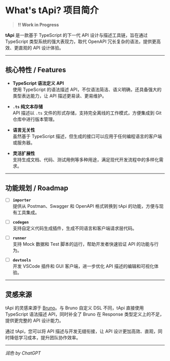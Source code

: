 # What's tApi? 项目简介

> **!! Work in Progress**

**tApi** 是一款基于 TypeScript 的下一代 API 设计与描述工具链，旨在通过 TypeScript 类型系统的强大表现力，取代 OpenAPI 冗长复杂的语法，提供更高效、更直观的 API 设计体验。

---

## 核心特性 / Features

- **TypeScript 语法定义 API**  
  使用 TypeScript 的语法描述 API，不仅语法简洁、语义明确，还具备强大的类型表达能力，让 API 描述更易读、更易维护。

- **`.ts` 纯文本存储**  
  API 描述以 `.ts` 文件的形式存储，支持完全离线的工作模式，方便集成到 Git 仓库中进行版本管理。

- **语言无关性**  
  虽然基于 TypeScript 描述，但生成的接口可以应用于任何编程语言的客户端或服务器。

- **灵活扩展性**  
  支持生成文档、代码、测试用例等多种用途，满足现代开发流程中的多样化需求。

---

## 功能规划 / Roadmap

- [ ] **`importer`**  
       提供从 Postman、Swagger 和 OpenAPI 格式转换到 tApi 的功能，方便与现有工具集成。

- [ ] **`codegen`**  
       支持自定义代码生成插件，生成不同语言和客户端请求层代码。

- [ ] **`runner`**  
       支持 Mock 数据和 Test 脚本的运行，帮助开发者快速验证 API 的功能与行为。

- [ ] **`devtools`**  
       开发 VSCode 插件和 GUI 客户端，进一步优化 API 描述的编辑和可视化体验。

---

## 灵感来源

tApi 的灵感来源于 [Bruno](https://docs.usebruno.com/introduction/what-is-bruno)。与 Bruno 自定义 DSL 不同，tApi 直接使用 TypeScript 语法描述 API，同时补全了 Bruno 在 Response 类型定义上的不足，提供更完整的 API 设计能力。

通过 tApi，您可以将 API 描述与开发无缝衔接，让 API 设计更加高效、直观，同时降低学习成本，提升团队协作效率。

---

_润色 by ChatGPT_
